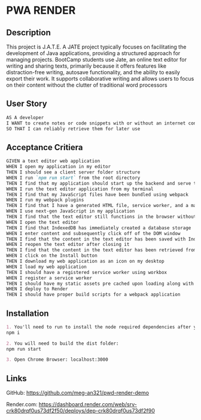 # PWA RENDER

## Description
This project is J.A.T.E. A JATE project typically focuses on facilitating the development of Java applications,
 providing a structured approach for managing projects. 
BootCamp students use Jate, an online text editor for writing and sharing texts, 
primarily because it offers features like distraction-free writing, autosave functionality, 
and the ability to easily export their work. It supports collaborative writing and allows users to focus 
on their content without the clutter of traditional word processors

## User Story
```md
AS A developer
I WANT to create notes or code snippets with or without an internet connection
SO THAT I can reliably retrieve them for later use
```

## Acceptance Critiera
```md
GIVEN a text editor web application
WHEN I open my application in my editor
THEN I should see a client server folder structure
WHEN I run `npm run start` from the root directory
THEN I find that my application should start up the backend and serve the client
WHEN I run the text editor application from my terminal
THEN I find that my JavaScript files have been bundled using webpack
WHEN I run my webpack plugins
THEN I find that I have a generated HTML file, service worker, and a manifest file
WHEN I use next-gen JavaScript in my application
THEN I find that the text editor still functions in the browser without errors
WHEN I open the text editor
THEN I find that IndexedDB has immediately created a database storage
WHEN I enter content and subsequently click off of the DOM window
THEN I find that the content in the text editor has been saved with IndexedDB
WHEN I reopen the text editor after closing it
THEN I find that the content in the text editor has been retrieved from our IndexedDB
WHEN I click on the Install button
THEN I download my web application as an icon on my desktop
WHEN I load my web application
THEN I should have a registered service worker using workbox
WHEN I register a service worker
THEN I should have my static assets pre cached upon loading along with subsequent pages and static assets
WHEN I deploy to Render
THEN I should have proper build scripts for a webpack application
```

## Installation

```md
1. You'll need to run to install the node required dependencies after you clone the install by running:
npm i

2. You will need to build the dist folder:
npm run start

3. Open Chrome Browser: localhost:3000
```

## Links
GitHub: https://github.com/meg-an321/pwd-render-demo

Render.com: https://dashboard.render.com/web/srv-crk80drqf0us73df2f50/deploys/dep-crk80drqf0us73df2f90
